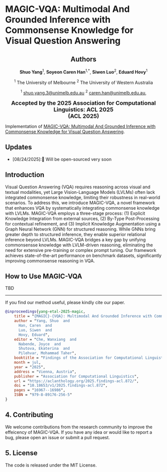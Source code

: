 # MAGIC-VQA: Multimodal And Grounded Inference with Commonsense Knowledge for Visual Question Answering

<div align="center">
      <h2>Authors</h2>
      <p>
        <strong>Shuo Yang</strong><sup>1</sup>,  
        <strong>Soyeon Caren Han</strong><sup>1,*</sup>,  
        <strong>Siwen Luo</strong><sup>2</sup>,  
        <strong>Eduard Hovy</strong><sup>1</sup>
        <br>
      </p>
</div>

<div align="center">
    <p>
        <sup>1</sup> The University of Melbourne
        <sup>2</sup> The University of Western Australia
    </p>
</div>

<div align="center">
<p>
      <sup>1</sup> <a href="mailto:shuo.yang.3@unimelb.edu.au">shuo.yang.3@unimelb.edu.au</a> 
      <sup>2</sup> <a href="mailto:caren.han@unimelb.edu.au">caren.han@unimelb.edu.au</a>,  
</p>
</div>

<div align="center">

<strong style="font-size: 18px;">Accepted by the 2025 Association for Computational Linguistics: ACL 2025</strong> <br>
    <strong style="font-size: 18px;">(ACL 2025)</strong>
</div>


Implementation of [MAGIC-VQA: Multimodal And Grounded Inference with Commonsense Knowledge for Visual Question Answering](https://aclanthology.org/2025.findings-acl.872/). 


## Updates
- [08/24/2025]:🎉 Will be open-sourced very soon

## Introduction
Visual Question Answering (VQA) requires reasoning across visual and textual modalities, yet Large Vision-Language Models (LVLMs) often lack integrated commonsense knowledge, limiting their robustness in real-world scenarios. To address this, we introduce MAGIC-VQA, a novel framework that enhances VQA by systematically integrating  commonsense knowledge with LVLMs.
MAGIC-VQA employs a three-stage process: (1) Explicit Knowledge Integration from external sources, (2) By-Type Post-Processing for contextual refinement, and (3) Implicit Knowledge Augmentation using a Graph Neural Network (GNN) for structured reasoning. While GNNs bring greater depth to structured inference, they enable superior relational inference beyond LVLMs. MAGIC-VQA bridges a key gap by unifying commonsensse knowledge with LVLM-driven reasoning, eliminating the need for extensive pre-training or complex prompt tuning.
Our framework achieves state-of-the-art performance on benchmark datasets, significantly improving commonsense reasoning in VQA.

## How to Use MAGIC-VQA 
TBD


------


If you find our method useful, please kindly cite our paper.
```bibtex
@inproceedings{yang-etal-2025-magic,
    title = "{MAGIC}-{VQA}: Multimodal And Grounded Inference with Commonsense Knowledge for Visual Question Answering",
    author = "Yang, Shuo  and
      Han, Caren  and
      Luo, Siwen  and
      Hovy, Eduard",
    editor = "Che, Wanxiang  and
      Nabende, Joyce  and
      Shutova, Ekaterina  and
      Pilehvar, Mohammad Taher",
    booktitle = "Findings of the Association for Computational Linguistics: ACL 2025",
    month = jul,
    year = "2025",
    address = "Vienna, Austria",
    publisher = "Association for Computational Linguistics",
    url = "https://aclanthology.org/2025.findings-acl.872/",
    doi = "10.18653/v1/2025.findings-acl.872",
    pages = "16967--16986",
    ISBN = "979-8-89176-256-5"
}
```

## 4. Contributing
We welcome contributions from the research community to improve the effeicency of MAGIC-VQA. If you have any idea or would like to report a bug, please open an issue or submit a pull request.

## 5. License
The code is released under the MIT License.

